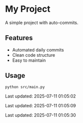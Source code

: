 # My Project

A simple project with auto-commits.

## Features
- Automated daily commits
- Clean code structure
- Easy to maintain

## Usage
```bash
python src/main.py
```


Last updated: 2025-07-11 01:05:02


Last updated: 2025-07-11 01:05:09


Last updated: 2025-07-11 01:05:30
